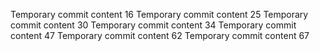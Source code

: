 Temporary commit content 16
Temporary commit content 25
Temporary commit content 30
Temporary commit content 34
Temporary commit content 47
Temporary commit content 62
Temporary commit content 67
